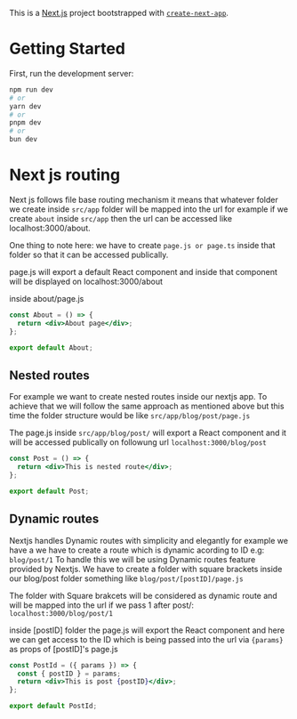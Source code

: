 This is a [Next.js](https://nextjs.org/) project bootstrapped with [`create-next-app`](https://github.com/vercel/next.js/tree/canary/packages/create-next-app).

# Getting Started

First, run the development server:

```bash
npm run dev
# or
yarn dev
# or
pnpm dev
# or
bun dev
```

# Next js routing

Next js follows file base routing mechanism it means that whatever folder we create inside `src/app` folder will be mapped into the url for example if we create `about` inside `src/app` then the url can be accessed like
localhost:3000/about.

One thing to note here: we have to create `page.js or page.ts` inside that folder so that it can be accessed publically.

page.js will export a default React component and inside that component will be displayed on localhost:3000/about

inside about/page.js

```jsx
const About = () => {
  return <div>About page</div>;
};

export default About;
```

## Nested routes

For example we want to create nested routes inside our nextjs app.
To achieve that we will follow the same approach as mentioned above but this time the folder structure would be like
`src/app/blog/post/page.js`

The page.js inside `src/app/blog/post/` will export a React component and it will be accessed publically on followung url
`localhost:3000/blog/post`

```jsx
const Post = () => {
  return <div>This is nested route</div>;
};

export default Post;
```

## Dynamic routes

Nextjs handles Dynamic routes with simplicity and elegantly for example we have a we have to create a route which is dynamic acording to ID e.g: `blog/post/1`
To handle this
we will be using Dynamic routes feature provided by Nextjs.
We have to create a folder with square brackets inside our blog/post folder something like `blog/post/[postID]/page.js`

The folder with Square brakcets will be considered as dynamic route and will be mapped into the url if we pass 1 after post/:
`localhost:3000/blog/post/1`

inside [postID] folder the page.js will export the React component and here we can get access to the ID which is being passed into the url via `{params}` as props of [postID]'s page.js

```jsx
const PostId = ({ params }) => {
  const { postID } = params;
  return <div>This is post {postID}</div>;
};

export default PostId;
```
